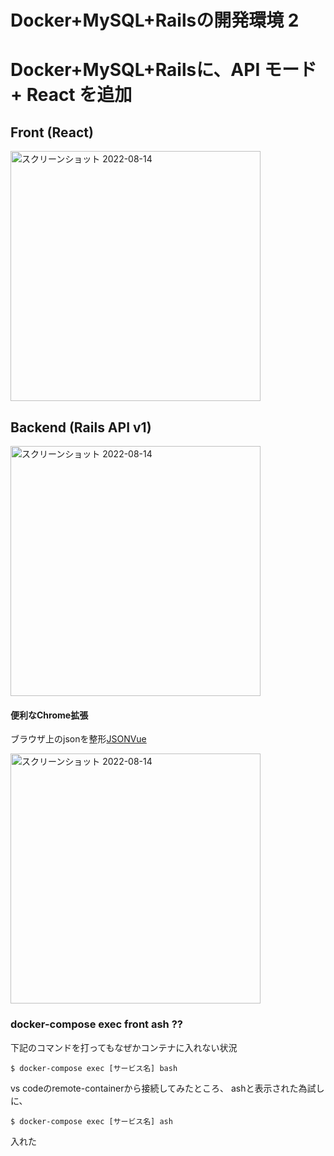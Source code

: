 # Docker+MySQL+Railsの開発環境 2

# Docker+MySQL+Railsに、API モード + React を追加

## Front (React)
<img width="400" alt="スクリーンショット 2022-08-14" 
src="https://user-images.githubusercontent.com/72447845/184522506-23781ced-e141-4cc3-ad41-ab4e89b361a7.png">

## Backend (Rails API v1)
<img width="400" alt="スクリーンショット 2022-08-14" 
src="https://user-images.githubusercontent.com/72447845/184522587-19c2b9bf-8361-4842-9527-6f905b64a26b.png">


#### 便利なChrome拡張
ブラウザ上のjsonを整形[JSONVue](https://kossy-web-engineer.hatenablog.com/entry/2018/09/13/061248)  

<img width="400" alt="スクリーンショット 2022-08-14" 
src="https://user-images.githubusercontent.com/72447845/184522798-9938e133-cb87-4332-adf3-851e92131212.png">

### docker-compose exec front ash ??
下記のコマンドを打ってもなぜかコンテナに入れない状況

```
$ docker-compose exec [サービス名] bash
```
vs codeのremote-containerから接続してみたところ、
ashと表示された為試しに、

```
$ docker-compose exec [サービス名] ash
```
入れた